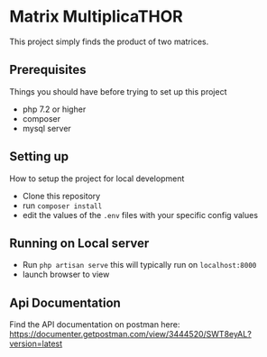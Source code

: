 # Matrix MultiplicaTHOR

This project simply finds the product of two matrices.

## Prerequisites
 Things you should have before trying to set up this project

 - php 7.2 or higher
 - composer 
 - mysql server

## Setting up

How to setup the project for local development

- Clone this repository
- run `composer install`
- edit the values of the `.env` files with your specific config values

## Running on Local server
- Run `php artisan serve` 
  this will typically run on `localhost:8000` 
- launch browser to view 

## Api Documentation

Find the API documentation on postman here: https://documenter.getpostman.com/view/3444520/SWT8eyAL?version=latest